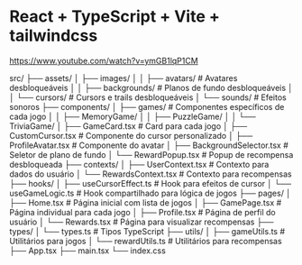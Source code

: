 # React + TypeScript + Vite + tailwindcss
https://www.youtube.com/watch?v=ymGB1lqP1CM


src/
├── assets/
│   ├── images/
│   │   ├── avatars/          # Avatares desbloqueáveis
│   │   ├── backgrounds/      # Planos de fundo desbloqueáveis
│   │   └── cursors/          # Cursors e trails desbloqueáveis
│   └── sounds/               # Efeitos sonoros
├── components/
│   ├── games/                # Componentes específicos de cada jogo
│   │   ├── MemoryGame/
│   │   ├── PuzzleGame/
│   │   └── TriviaGame/
│   ├── GameCard.tsx          # Card para cada jogo
│   ├── CustomCursor.tsx      # Componente do cursor personalizado
│   ├── ProfileAvatar.tsx     # Componente do avatar
│   ├── BackgroundSelector.tsx # Seletor de plano de fundo
│   └── RewardPopup.tsx       # Popup de recompensa desbloqueada
├── contexts/
│   ├── UserContext.tsx       # Contexto para dados do usuário
│   └── RewardsContext.tsx    # Contexto para recompensas
├── hooks/
│   ├── useCursorEffect.ts    # Hook para efeitos de cursor
│   └── useGameLogic.ts       # Hook compartilhado para lógica de jogos
├── pages/
│   ├── Home.tsx              # Página inicial com lista de jogos
│   ├── GamePage.tsx          # Página individual para cada jogo
│   ├── Profile.tsx           # Página de perfil do usuário
│   └── Rewards.tsx           # Página para visualizar recompensas
├── types/
│   └── types.ts              # Tipos TypeScript
├── utils/
│   ├── gameUtils.ts          # Utilitários para jogos
│   └── rewardUtils.ts        # Utilitários para recompensas
├── App.tsx
├── main.tsx
└── index.css